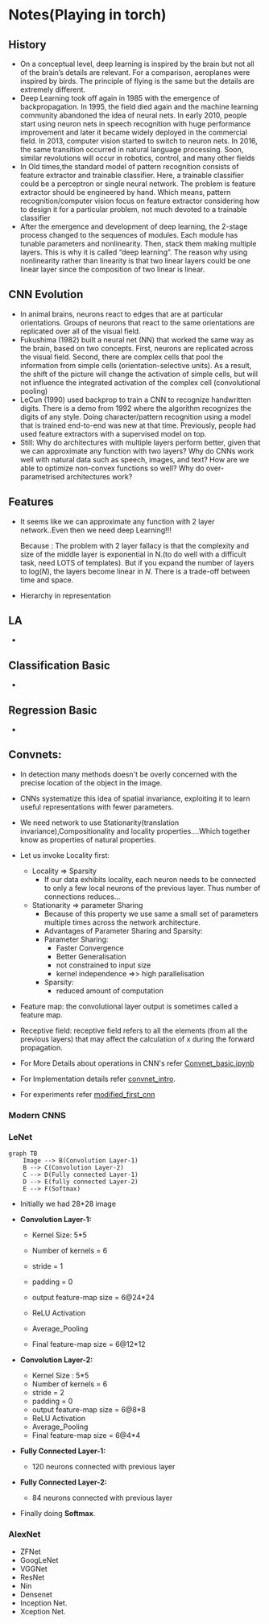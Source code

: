 # Notes(Playing in torch)

## History

* On a conceptual level, deep learning is inspired by the brain but not all of the brain’s details are relevant. For a comparison, aeroplanes were inspired by birds. The principle of flying is the same but the details are extremely different.
* Deep Learning took off again in 1985 with the emergence of backpropagation. In 1995, the field died again and the machine learning community abandoned the idea of neural nets. In early 2010, people start using neuron nets in speech recognition with huge performance improvement and later it became widely deployed in the commercial field. In 2013, computer vision started to switch to neuron nets. In 2016, the same transition occurred in natural language processing. Soon, similar revolutions will occur in robotics, control, and many other fields
* In Old times,the standard model of pattern recognition consists of feature extractor and trainable classifier. Here, a trainable classifier could be a perceptron or single neural network. The problem is feature extractor should be engineered by hand. Which means, pattern recognition/computer vision focus on feature extractor considering how to design it for a particular problem, not much devoted to a trainable classifier
* After the emergence and development of deep learning, the 2-stage process changed to the sequences of modules. Each module has tunable parameters and nonlinearity. Then, stack them making multiple layers. This is why it is called “deep learning”. The reason why using nonlinearity rather than linearity is that two linear layers could be one linear layer since the composition of two linear is linear.

## CNN Evolution

* In animal brains, neurons react to edges that are at particular orientations. Groups of neurons that react to the same orientations are replicated over all of the visual field.
* Fukushima (1982) built a neural net (NN) that worked the same way as the brain, based on two concepts. First, neurons are replicated across the visual field. Second, there are complex cells that pool the information from simple cells (orientation-selective units). As a result, the shift of the picture will change the activation of simple cells, but will not influence the integrated activation of the complex cell (convolutional pooling)
* LeCun (1990) used backprop to train a CNN to recognize handwritten digits. There is a demo from 1992 where the algorithm recognizes the digits of any style. Doing character/pattern recognition using a model that is trained end-to-end was new at that time. Previously, people had used feature extractors with a supervised model on top.
* Still: Why do architectures with multiple layers perform better, given that we can approximate any function with two layers? Why do CNNs work well with natural data such as speech, images, and text? How are we able to optimize non-convex functions so well? Why do over-parametrised architectures work?

## Features

* It seems like we can approximate any function with 2 layer network..Even then we need deep Learning!!!

  Because : The problem with 2 layer fallacy is that the complexity and size of the middle layer is exponential in N.(to do well with a difficult task, need LOTS of templates). But if you expand the number of layers to log(*N*), the layers become linear in *N*. There is a trade-off between time and space.

* Hierarchy in representation



## LA

* 

## Classification Basic

* 

## Regression Basic

* 

## Convnets:

* In detection many methods doesn't be overly concerned with the precise location of the object in the image.

* CNNs systematize this idea of spatial invariance, exploiting it to learn useful representations with fewer parameters.

* We need network to use Stationarity(translation invariance),Compositionality and locality properties....Which together know as  properties of natural properties.

* Let us invoke Locality first:

  * Locality => Sparsity
    * If our data exhibits locality, each neuron needs to be connected to only a few local neurons of the previous layer. Thus number of connections reduces...
  * Stationarity => parameter Sharing
    *  Because of this property we use same a small set of parameters multiple times across the network architecture.
    *   Advantages of Parameter Sharing and Sparsity:
      * Parameter Sharing:
        * Faster Convergence
        * Better Generalisation
        * not constrained to input size
        * kernel independence ⇒> high parallelisation
      * Sparsity:
        * reduced amount of computation

* Feature map: the convolutional layer output is sometimes called a feature map.

* Receptive field: receptive field refers to all the elements (from all the previous layers) that may affect the calculation of  x  during the forward propagation.

* For More Details about operations in CNN's refer [Convnet_basic.ipynb](https://github.com/Jayanth49/Introductory_excersices_ml/blob/master/Deep_Learning/Convnets/Convnets_basic.ipynb)

* For Implementation details refer [convnet_intro](https://github.com/Jayanth49/Introductory_excersices_ml/blob/master/Deep_Learning/Convnets/convnet_intro.ipynb).

* For experiments refer [modified_first_cnn](https://github.com/Jayanth49/Introductory_excersices_ml/blob/master/Deep_Learning/Convnets/modified_first_cnn.ipynb)

  

### Modern CNNS

### LeNet 

````mermaid
graph TB
	Image --> B(Convolution Layer-1)
	B --> C(Convolution Layer-2)
	C --> D(Fully connected Layer-1)
	D --> E(fully connected Layer-2)
	E --> F(Softmax)
````

* Initially we had 28*28 image

* **Convolution Layer-1:**

  * Kernel Size: 5*5

  * Number of kernels = 6
  * stride = 1
  * padding = 0
  * output feature-map size = 6@24*24
  * ReLU Activation
  * Average_Pooling
  * Final feature-map size = 6@12*12

* **Convolution Layer-2:**

  * Kernel Size : 5*5
  * Number of kernels = 6
  * stride = 2
  * padding = 0
  * output feature-map size = 6@8*8
  * ReLU Activation
  * Average_Pooling
  * Final feature-map size = 6@4*4

* **Fully Connected  Layer-1:**

  * 120 neurons connected with previous layer

* **Fully Connected Layer-2:**

  * 84 neurons connected with previous layer

* Finally doing **Softmax**.

### AlexNet 



* ZFNet 
* GoogLeNet 
* VGGNet 
* ResNet 
* Nin 
* Densenet 
* Inception Net.
* Xception Net.









